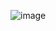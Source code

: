 ![image](https://user-images.githubusercontent.com/105968922/224112041-9a23ff91-480b-48dc-ad6f-e5a6ab8b650f.png)

